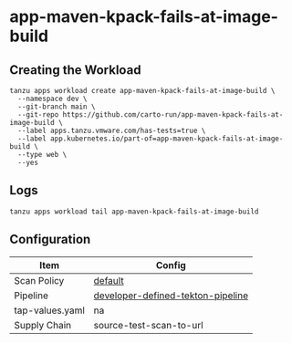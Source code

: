 # app-maven-kpack-fails-at-image-build

## Creating the Workload

```
tanzu apps workload create app-maven-kpack-fails-at-image-build \
  --namespace dev \
  --git-branch main \
  --git-repo https://github.com/carto-run/app-maven-kpack-fails-at-image-build \
  --label apps.tanzu.vmware.com/has-tests=true \
  --label app.kubernetes.io/part-of=app-maven-kpack-fails-at-image-build \
  --type web \
  --yes
```

## Logs

```
tanzu apps workload tail app-maven-kpack-fails-at-image-build
```

## Configuration

| Item            | Config                                                                                |
| --------------- | ------------------------------------------------------------------------------------- |
| Scan Policy     | [default](resources/scan-policy.yaml)                                                 |
| Pipeline        | [developer-defined-tekton-pipeline](resources/developer-defined-tekton-pipeline.yaml) |
| tap-values.yaml | na                                                                                    |
| Supply Chain    | source-test-scan-to-url                                                               |

